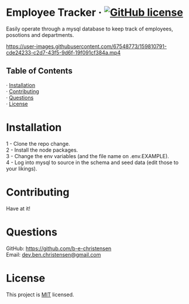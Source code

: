 # Employee Tracker &middot; [![GitHub license](https://img.shields.io/badge/License-MIT-yellow.svg)](https://opensource.org/licenses/MIT)   
   
  Easily operate through a mysql database to keep track of employees, posotions and departments.  

  https://user-images.githubusercontent.com/67548773/159810791-cde24233-c2d7-43f5-9d6f-19f091cf384a.mp4
     
  ## Table of Contents  
  &middot; [Installation](#installation)  
  &middot; [Contributing](#contributing)  
  &middot; [Questions](#questions)  
  &middot; [License](#license)  
  
  # Installation  
  
  1 - Clone the repo change.  
  2 - Install the node packages.  
  3 - Change the env variables (and the file name on .env.EXAMPLE).   
  4 - Log into mysql to source in the schema and seed data (edit those to your likings).   
   
  # Contributing  
    
  Have at it!  
   

  # Questions  
    
  GitHub: https://github.com/b-e-christensen  
  Email: dev.ben.christensen@gmail.com
   
  # License  
    
  This project is <a href="https://opensource.org/licenses/MIT" target="_blank">MIT</a> licensed.


